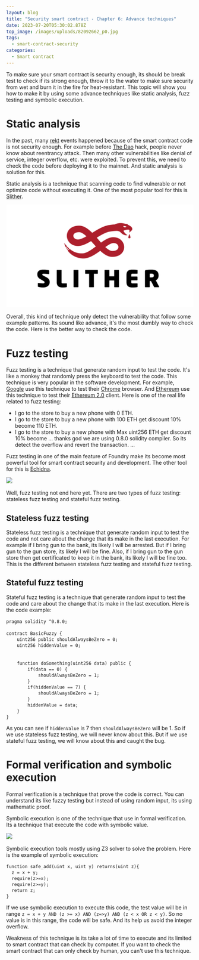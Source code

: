 ```yaml
---
layout: blog
title: "Security smart contract - Chapter 6: Advance techniques"
date: 2023-07-20T05:30:02.878Z
top_image: /images/uploads/82092662_p0.jpg
tags:
  - smart-contract-security
categories:
  - Smart contract
---
```

To make sure your smart contract is security enough, its should be break test to check if its strong enough, throw it to the water to make sure security from wet and burn it in the fire for heat-resistant. This topic will show you how to make it by using some advance techniques like static analysis, fuzz testing and symbolic execution.

<!-- more -->

# Static analysis

In the past, many [rekt](https://rekt.news/) events happened because of the smart contract code is not security enough. For example before [The Dao](https://en.wikipedia.org/wiki/The_DAO_(organization)) hack, people never know about reentrancy attack. Then many other vulnerabilities like denial of service, integer overflow, etc. were exploited. To prevent this, we need to check the code before deploying it to the mainnet. And static analysis is solution for this.

Static analysis is a technique that scanning code to find vulnerable or not optimize code without executing it. One of the most popular tool for this is [Slither](https://github.com/crytic/slither).

![](https://raw.githubusercontent.com/crytic/slither/master/logo.png)

Overall, this kind of technique only detect the vulnerability that follow some example patterns. Its sound like advance, it's the most dumbly way to check the code. Here is the better way to check the code.

# Fuzz testing

Fuzz testing is a technique that generate random input to test the code. It's like a monkey that randomly press the keyboard to test the code. This technique is very popular in the software development. For example, [Google](https://www.google.com/) use this technique to test their [Chrome](https://www.google.com/chrome/) browser. And [Ethereum](https://ethereum.org/en/) use this technique to test their [Ethereum 2.0](https://ethereum.org/en/eth2/) client. Here is one of the real life related to fuzz testing:
- I go to the store to buy a new phone with 0 ETH.
- I go to the store to buy a new phone with 100 ETH get discount 10% become 110 ETH.
- I go to the store to buy a new phone with Max uint256 ETH get discount 10% become ... thanks god we are using 0.8.0 solidity compiler. So its detect the overflow and revert the transaction.
...

Fuzz testing in one of the main feature of Foundry make its become most powerful tool for smart contract security and development. The other tool for this is [Echidna](https://github.com/crytic/echidna).

![](https://raw.githubusercontent.com/crytic/echidna/master/echidna.png)

Well, fuzz testing not end here yet. There are two types of fuzz testing: stateless fuzz testing and stateful fuzz testing.

## Stateless fuzz testing

Stateless fuzz testing is a technique that generate random input to test the code and not care about the change that its make in the last execution. For example if I bring gun to the bank, its likely I will be arrested. But if I bring gun to the gun store, its likely I will be fine. Also, if I bring gun to the gun store then get certificated to keep it in the bank, its likely I will be fine too. This is the different between stateless fuzz testing and stateful fuzz testing.

## Stateful fuzz testing

Stateful fuzz testing is a technique that generate random input to test the code and care about the change that its make in the last execution. Here is the code example:

```solidity
pragma solidity ^0.8.0;

contract BasicFuzzy {
    uint256 public shouldAlwaysBeZero = 0;
    uint256 hiddenValue = 0;


    function doSomething(uint256 data) public {
        if(data == 0) {
            shouldAlwaysBeZero = 1;
        }
        if(hiddenValue == 7) {
            shouldAlwaysBeZero = 1;
        }
        hiddenValue = data;
    }
}
```

As you can see if `hiddenValue` is 7 then `shouldAlwaysBeZero` will be 1. So if we use stateless fuzz testing, we will never know about this. But if we use stateful fuzz testing, we will know about this and caught the bug.

# Formal verification and symbolic execution

Formal verification is a technique that prove the code is correct. You can understand its like fuzzy testing but instead of using random input, its using mathematic proof.

Symbolic execution is one of the technique that use in formal verification. Its a technique that execute the code with symbolic value.

![](https://www.researchgate.net/publication/314950910/figure/fig1/AS:701239067176962@1544199830648/Example-of-symbolic-execution-of-a-code.ppm)

Symbolic execution tools mostly using Z3 solver to solve the problem. Here is the example of symbolic execution:

```solidity
function safe_add(uint x, uint y) returns(uint z){
  z = x + y;
  require(z>=x);
  require(z>=y);
  return z;
}
```

If we use symbolic execution to execute this code, the test value will be in range `z = x + y AND (z >= x) AND (z=>y) AND (z < x OR z < y)`. So no value is in this range, the code will be safe. And its help us avoid the integer overflow.

Weakness of this technique is its take a lot of time to execute and its limited to smart contract that can check by computer. If you want to check the smart contract that can only check by human, you can't use this technique.


